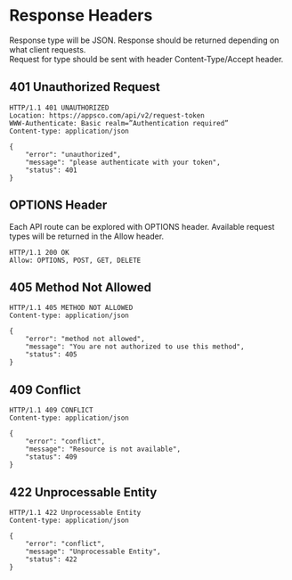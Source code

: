 # Response Headers

Response type will be JSON.
Response should be returned depending on what client requests.  
Request for type should be sent with header Content-Type/Accept header.

## 401 Unauthorized Request

```.http
HTTP/1.1 401 UNAUTHORIZED
Location: https://appsco.com/api/v2/request-token
WWW-Authenticate: Basic realm=”Authentication required”
Content-type: application/json

{
    "error": "unauthorized",
    "message": "please authenticate with your token",
    "status": 401
}
```

## OPTIONS Header

Each API route can be explored with OPTIONS header.
Available request types will be returned in the Allow header.

```.http
HTTP/1.1 200 OK
Allow: OPTIONS, POST, GET, DELETE
```

## 405 Method Not Allowed
  
```.http
HTTP/1.1 405 METHOD NOT ALLOWED
Content-type: application/json

{
    "error": "method not allowed",
    "message": "You are not authorized to use this method",
    "status": 405
}
```

## 409 Conflict

```.http
HTTP/1.1 409 CONFLICT
Content-type: application/json

{
    "error": "conflict",
    "message": "Resource is not available",
    "status": 409
}
```

## 422 Unprocessable Entity

```.http
HTTP/1.1 422 Unprocessable Entity
Content-type: application/json

{
    "error": "conflict",
    "message": "Unprocessable Entity",
    "status": 422
}
```
